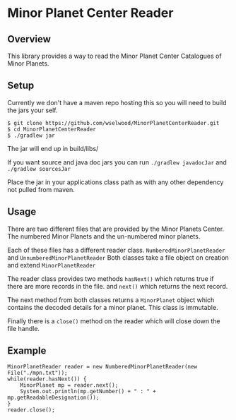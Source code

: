# Minor Planet Center Reader #

## Overview ##
This library provides a way to read the Minor Planet Center Catalogues of Minor Planets.

## Setup ##

Currently we don't have a maven repo hosting this so you will need to build the jars your self.
```
$ git clone https://github.com/wselwood/MinorPlanetCenterReader.git
$ cd MinorPlanetCenterReader
$ ./gradlew jar
```

The jar will end up in build/libs/

If you want source and java doc jars you can run ```./gradlew javadocJar``` and ```./gradlew sourcesJar```

Place the jar in your applications class path as with any other dependency not pulled from maven.

## Usage ##

There are two different files that are provided by the Minor Planets Center. The numbered Minor Planets and the un-numbered minor planets.

Each of these files has a different reader class. ```NumberedMinorPlanetReader``` and ```UnnumberedMinorPlanetReader``` Both classes take a file object on creation and extend ```MinorPlanetReader```

The reader class provides two methods ```hasNext()``` which returns true if there are more records in the file. and ```next()``` which returns the next record.

The next method from both classes returns a ```MinorPlanet``` object which contains the decoded details for a minor planet. This class is immutable.

Finally there is a ```close()``` method on the reader which will close down the file handle.

## Example ##

```
MinorPlanetReader reader = new NumberedMinorPlanetReader(new File("./mpn.txt"));
while(reader.hasNext()) {
    MinorPlanet mp = reader.next();
    System.out.println(mp.getNumber() + " : " + mp.getReadableDesignation());
}
reader.close();
```
